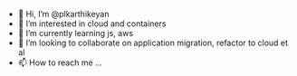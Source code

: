 - 👋 Hi, I’m @plkarthikeyan
- 👀 I’m interested in cloud and containers
- 🌱 I’m currently learning js, aws
- 💞️ I’m looking to collaborate on application migration, refactor to cloud et al
- 📫 How to reach me ...

<!---
plkarthikeyan/plkarthikeyan is a ✨ special ✨ repository because its `README.md` (this file) appears on your GitHub profile.
You can click the Preview link to take a look at your changes.
--->
